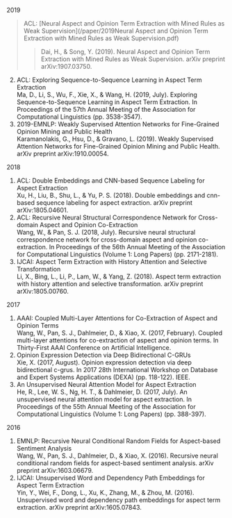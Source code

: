 2019

> ACL: [Neural Aspect and Opinion Term Extraction with Mined Rules as Weak Supervision](/paper/2019Neural Aspect and Opinion Term Extraction with Mined Rules as Weak Supervision.pdf)  
>> Dai, H., & Song, Y. (2019). Neural Aspect and Opinion Term Extraction with Mined Rules as Weak Supervision. arXiv preprint arXiv:1907.03750.
2. ACL: Exploring Sequence-to-Sequence Learning in Aspect Term Extraction  
   Ma, D., Li, S., Wu, F., Xie, X., & Wang, H. (2019, July). Exploring Sequence-to-Sequence Learning in Aspect Term Extraction. In Proceedings of the 57th Annual Meeting of the Association for Computational Linguistics (pp. 3538-3547).
3. 2019-EMNLP: Weakly Supervised Attention Networks for Fine-Grained Opinion Mining and Public Health  
   Karamanolakis, G., Hsu, D., & Gravano, L. (2019). Weakly Supervised Attention Networks for Fine-Grained Opinion Mining and Public Health. arXiv preprint arXiv:1910.00054.

2018  

1. ACL: Double Embeddings and CNN-based Sequence Labeling for Aspect Extraction  
   Xu, H., Liu, B., Shu, L., & Yu, P. S. (2018). Double embeddings and cnn-based sequence labeling for aspect extraction. arXiv preprint arXiv:1805.04601.
2. ACL: Recursive Neural Structural Correspondence Network for Cross-domain Aspect and Opinion Co-Extraction  
   Wang, W., & Pan, S. J. (2018, July). Recursive neural structural correspondence network for cross-domain aspect and opinion co-extraction. In Proceedings of the 56th Annual Meeting of the Association for Computational Linguistics (Volume 1: Long Papers) (pp. 2171-2181).
3. IJCAI: Aspect Term Extraction with History Attention and Selective Transformation  
   Li, X., Bing, L., Li, P., Lam, W., & Yang, Z. (2018). Aspect term extraction with history attention and selective transformation. arXiv preprint arXiv:1805.00760. 

2017 

1. AAAI: Coupled Multi-Layer Attentions for Co-Extraction of Aspect and Opinion Terms  
   Wang, W., Pan, S. J., Dahlmeier, D., & Xiao, X. (2017, February). Coupled multi-layer attentions for co-extraction of aspect and opinion terms. In Thirty-First AAAI Conference on Artificial Intelligence.
2. Opinion Expression Detection via Deep Bidirectional C-GRUs  
   Xie, X. (2017, August). Opinion expression detection via deep bidirectional c-grus. In 2017 28th International Workshop on Database and Expert Systems Applications (DEXA) (pp. 118-122). IEEE.
3. An Unsupervised Neural Attention Model for Aspect Extraction  
   He, R., Lee, W. S., Ng, H. T., & Dahlmeier, D. (2017, July). An unsupervised neural attention model for aspect extraction. In Proceedings of the 55th Annual Meeting of the Association for Computational Linguistics (Volume 1: Long Papers) (pp. 388-397).

2016 

1. EMNLP: Recursive Neural Conditional Random Fields for Aspect-based Sentiment Analysis  
   Wang, W., Pan, S. J., Dahlmeier, D., & Xiao, X. (2016). Recursive neural conditional random fields for aspect-based sentiment analysis. arXiv preprint arXiv:1603.06679.
2. IJCAI: Unsupervised Word and Dependency Path Embeddings for Aspect Term Extraction  
   Yin, Y., Wei, F., Dong, L., Xu, K., Zhang, M., & Zhou, M. (2016). Unsupervised word and dependency path embeddings for aspect term extraction. arXiv preprint arXiv:1605.07843.  



